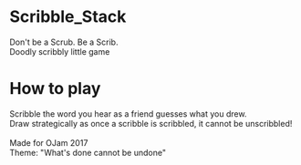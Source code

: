 # Scribble_Stack
Don't be a Scrub. Be a Scrib. <br>
Doodly scribbly little game

# How to play
Scribble the word you hear as a friend guesses what you drew. <br> 
Draw strategically as once a scribble is scribbled, it cannot be unscribbled!
<br> <br>
Made for OJam 2017 <br>
Theme: "What's done cannot be undone"
